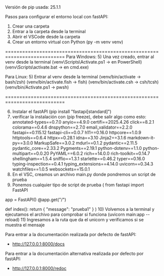 Versión de pip usada: 25.1.1

Pasos para configurar el entorno local con fastAPI:
1) Crear una carpeta
2) Entrar a la carpeta desde la terminal
3) Abrir el VSCode desde la carpeta
4) Crear un entorno virtual con Python (py -m venv venv)

===========================================================================
Para Windows:
5) Una vez creado, entrar al venv desde la terminal 
(venv\Scripts\Activate.ps1 -> en PowerShell)
(venv\Scripts\actívate.bat -> en cmd.exe)

Para Linux:
5) Entrar al venv desde la terminal
(venv/bin/actívate -> bash/zsh)
(venv/bin/activate.fish -> fish)
(venv/bin/activate.csh -> csh/tcsh)
(venv/bin/Activate.ps1 -> pwsh)

===========================================================================

6) Instalar el fastAPI (pip install "fastapi[standard]")
7) verificar la instalación con (pip freeze), debe salir algo como esto:
annotated-types==0.7.0
anyio==4.9.0
certifi==2025.4.26
click==8.2.1
colorama==0.4.6
dnspython==2.7.0
email_validator==2.2.0
fastapi==0.115.12
fastapi-cli==0.0.7
h11==0.16.0
httpcore==1.0.9
httptools==0.6.4
httpx==0.28.1
idna==3.10
Jinja2==3.1.6
markdown-it-py==3.0.0
MarkupSafe==3.0.2
mdurl==0.1.2
pydantic==2.11.5
pydantic_core==2.33.2
Pygments==2.19.1
python-dotenv==1.1.0
python-multipart==0.0.20
PyYAML==6.0.2
rich==14.0.0
rich-toolkit==0.14.7
shellingham==1.5.4
sniffio==1.3.1
starlette==0.46.2
typer==0.16.0
typing-inspection==0.4.1
typing_extensions==4.14.0
uvicorn==0.34.3
watchfiles==1.0.5
websockets==15.0.1
8) En el VSC, creamos un archivo main.py donde pondremos un script de prueba
9) Ponemos cualquier tipo de script de prueba (
from fastapi import FastAPI

app = FastAPI()
@app.get("/")

def index():
    return {
        "message": "prueba1"
    }
)
10) Volvemos a la terminal y ejecutamos el archivo para comprobar si funciona (uvicorn main:app --reload)
11) Ingresamos a la ruta que da el unicorn y verificamos si se muestra el mensaje

Para entrar a la documentación realizada por defecto de fastAPI:
- http://127.0.0.1:8000/docs

Para entrar a la documentación alternativa realizada por defecto por fastAPI:
- http://127.0.0.1:8000/redoc